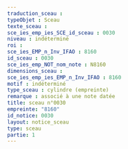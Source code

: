 ```yaml
---
traduction_sceau : 
typeObjet : Sceau
texte_sceau : 
sce_ies_emp_ies_SCE_id_sceau : 0030
niveau : indéterminé
roi : 
sce_ies_EMP_n_Inv_IFAO : 8160
id_sceau : 0030
sce_ies_emp_NOT_nom_note : N8160
dimensions_sceau : 
sce_ies_emp_ies_EMP_n_Inv_IFAO : 8160
motif : indéterminé
type_sceau : cylindre (empreinte)
remarque : associé à une note datée
title: sceau n°0030
empreinte: "8160"
id_notice: 0030
layout: notice_sceau
type: sceau
partie: 1
---
```

